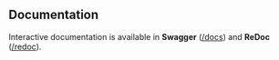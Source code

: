 

## Documentation

Interactive documentation is available in **Swagger** ([/docs](http://127.0.0.1:8000/docs)) and **ReDoc** ([/redoc](http://127.0.0.1:8000/redoc)).
